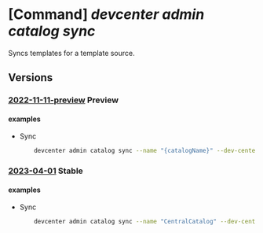 # [Command] _devcenter admin catalog sync_

Syncs templates for a template source.

## Versions

### [2022-11-11-preview](/Resources/mgmt-plane/L3N1YnNjcmlwdGlvbnMve30vcmVzb3VyY2Vncm91cHMve30vcHJvdmlkZXJzL21pY3Jvc29mdC5kZXZjZW50ZXIvZGV2Y2VudGVycy97fS9jYXRhbG9ncy97fS9zeW5j/2022-11-11-preview.xml) **Preview**

<!-- mgmt-plane /subscriptions/{}/resourcegroups/{}/providers/microsoft.devcenter/devcenters/{}/catalogs/{}/sync 2022-11-11-preview -->

#### examples

- Sync
    ```bash
        devcenter admin catalog sync --name "{catalogName}" --dev-center-name "Contoso" --resource-group "rg1"
    ```

### [2023-04-01](/Resources/mgmt-plane/L3N1YnNjcmlwdGlvbnMve30vcmVzb3VyY2Vncm91cHMve30vcHJvdmlkZXJzL21pY3Jvc29mdC5kZXZjZW50ZXIvZGV2Y2VudGVycy97fS9jYXRhbG9ncy97fS9zeW5j/2023-04-01.xml) **Stable**

<!-- mgmt-plane /subscriptions/{}/resourcegroups/{}/providers/microsoft.devcenter/devcenters/{}/catalogs/{}/sync 2023-04-01 -->

#### examples

- Sync
    ```bash
        devcenter admin catalog sync --name "CentralCatalog" --dev-center-name "Contoso" --resource-group "rg1"
    ```
